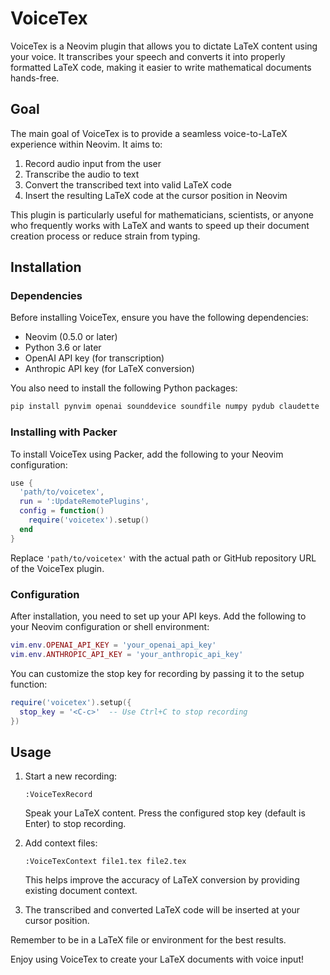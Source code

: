 # VoiceTex

VoiceTex is a Neovim plugin that allows you to dictate LaTeX content using your voice. It transcribes your speech and converts it into properly formatted LaTeX code, making it easier to write mathematical documents hands-free.

## Goal

The main goal of VoiceTex is to provide a seamless voice-to-LaTeX experience within Neovim. It aims to:

1. Record audio input from the user
2. Transcribe the audio to text
3. Convert the transcribed text into valid LaTeX code
4. Insert the resulting LaTeX code at the cursor position in Neovim

This plugin is particularly useful for mathematicians, scientists, or anyone who frequently works with LaTeX and wants to speed up their document creation process or reduce strain from typing.

## Installation

### Dependencies

Before installing VoiceTex, ensure you have the following dependencies:

- Neovim (0.5.0 or later)
- Python 3.6 or later
- OpenAI API key (for transcription)
- Anthropic API key (for LaTeX conversion)

You also need to install the following Python packages:

```bash
pip install pynvim openai sounddevice soundfile numpy pydub claudette
```

### Installing with Packer

To install VoiceTex using Packer, add the following to your Neovim configuration:

```lua
use {
  'path/to/voicetex',
  run = ':UpdateRemotePlugins',
  config = function()
    require('voicetex').setup()
  end
}
```

Replace `'path/to/voicetex'` with the actual path or GitHub repository URL of the VoiceTex plugin.

### Configuration

After installation, you need to set up your API keys. Add the following to your Neovim configuration or shell environment:

```lua
vim.env.OPENAI_API_KEY = 'your_openai_api_key'
vim.env.ANTHROPIC_API_KEY = 'your_anthropic_api_key'
```

You can customize the stop key for recording by passing it to the setup function:

```lua
require('voicetex').setup({
  stop_key = '<C-c>'  -- Use Ctrl+C to stop recording
})
```

## Usage

1. Start a new recording:
   ```
   :VoiceTexRecord
   ```
   Speak your LaTeX content. Press the configured stop key (default is Enter) to stop recording.

2. Add context files:
   ```
   :VoiceTexContext file1.tex file2.tex
   ```
   This helps improve the accuracy of LaTeX conversion by providing existing document context.

3. The transcribed and converted LaTeX code will be inserted at your cursor position.

Remember to be in a LaTeX file or environment for the best results.

Enjoy using VoiceTex to create your LaTeX documents with voice input!
